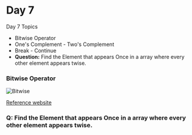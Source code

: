 
# Day 7 

Day 7 Topics 
- Bitwise Operator 
- One's Complement - Two's Complement 
- Break - Continue
- **Question:** Find the Element that appears Once in a array where every other element appears twise.

### Bitwise Operator
![Bitwise](https://user-images.githubusercontent.com/85479513/219609305-a76a0e53-0e89-4365-8557-ddd2408b6702.png)

[Reference website](https://www.programiz.com/cpp-programming/bitwise-operators)


### Q: Find the Element that appears Once in a array where every other element appears twise.

```javascript

```

```javascript

```